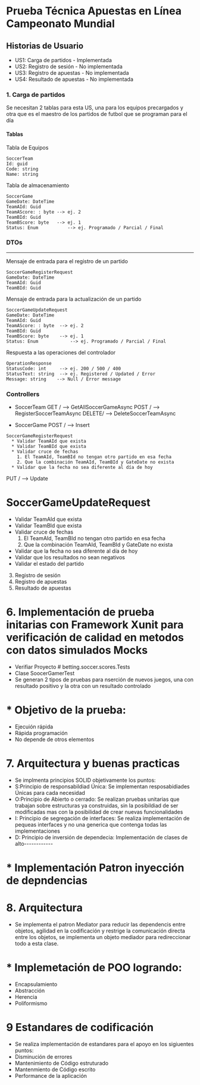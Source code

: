 
# Prueba Técnica Apuestas en Línea Campeonato Mundial

## Historias de Usuario
- US1: Carga de partidos - Implementada
- US2: Registro de sesión - No implementada
- US3: Registro de apuestas - No implementada
- US4: Resultado de apuestas - No implementada

### 1. Carga de partidos

Se necesitan 2 tablas para esta US, una para los equipos precargados y otra que es el maestro de los partidos de futbol que se programan para el día

#### Tablas
Tabla de Equipos
```
SoccerTeam
Id: guid
Code: string
Name: string
```

Tabla de almacenamiento 
```
SoccerGame
GameDate: DateTime
TeamAId: Guid
TeamAScore: : byte --> ej. 2
TeamBId: Guid
TeamBScore: byte   --> ej. 1
Status: Enum           --> ej. Programado / Parcial / Final
```

### DTOs
-----------------
Mensaje de entrada para el registro de un partido
```
SoccerGameRegisterRequest
GameDate: DateTime
TeamAId: Guid
TeamBId: Guid
```
Mensaje de entrada para la actualización de un partido
```
SoccerGameUpdateRequest
GameDate: DateTime
TeamAId: Guid
TeamAScore: : byte  --> ej. 2
TeamBId: Guid
TeamBScore: byte    --> ej. 1
Status: Enum            --> ej. Programado / Parcial / Final
```

Respuesta a las operaciones del controlador
```
OperationResponse
StatusCode: int     --> ej. 200 / 500 / 400
StatusText: string  --> ej. Registered / Updated / Error
Message: string    --> Null / Error message
```
### Controllers

- SoccerTeam
GET / --> GetAllSoccerGameAsync
POST / --> RegisterSoccerTeamAsync
DELETE/ --> DeleteSoccerTeamAsync

- SoccerGame
POST / --> Insert
```
SoccerGameRegisterRequest
  * Validar TeamAId que exista
  * Validar TeamBId que exista
  * Validar cruce de fechas
    1. El TeamAId, TeamBId no tengan otro partido en esa fecha
    2. Que la combinación TeamAId, TeamBId y GateDate no exista
  * Validar que la fecha no sea diferente al día de hoy
```

PUT / --> Update
  # SoccerGameUpdateRequest
  * Validar TeamAId que exista
  * Validar TeamBId que exista
  * Validar cruce de fechas
    1. El TeamAId, TeamBId no tengan otro partido en esa fecha
    2. Que la combinación TeamAId, TeamBId y GateDate no exista
  * Validar que la fecha no sea diferente al día de hoy
  * Validar que los resultados no sean negativos
  * Validar el estado del partido
  
3. Registro de sesión
4. Registro de apuestas
5. Resultado de apuestas 

# 6. Implementación de prueba initarias con Framework Xunit para verificación de calidad en metodos con datos simulados Mocks
 * Verifiar Proyecto # betting.soccer.scores.Tests   
 * Clase SoocerGamerTest
 * Se generan 2 tipos de pruebas para nserción de nuevos juegos, una con resultado positivo y la otra con un resultado controlado
 # * Objetivo de la prueba:
 * Ejecuión rápida
 * Rápida programación
 * No depende de otros elementos

# 7. Arquitectura y buenas practicas 
  * Se implmenta principios SOLID objetivamente los puntos:
  * S:Principio de responsabildiad Única: Se implementan resposabidiades Únicas para cada necesidad
  * O:Principio de Abierto o cerrado: Se realizan pruebas unitarias que trabajan sobre estructuras ya construidas, sin la posibildiad de ser modificadas mas con la posibilidad de crear nuevas funcionalidades
  * I: Principio de segregación de interfaces: Se realiza implementación de pequeas interfaces y no una generica que contenga todas las implementaciones
  * D: Principio de inversión de dependecia: Implementación de clases de alto------------
  # * Implementación Patron inyección de depndencias 

# 8. Arquitectura
  * Se implementa el patron Mediator para reducir las dependencis entre objetos, agilidad en la codificación y restrige la comunicación directa entre los objetos, se implementa un objeto mediador para redireccionar todo a esta clase.
  # * Implemetación de POO logrando:
  * Encapsulamiento
  * Abstracción
  * Herencia
  * Poliformismo
  

# 9 Estandares de codificación
* Se realiza implementación de estandares para el apoyo en los sigiuentes puntos:
* Disminución de errores
* Mantenimiento de Código estruturado
* Mantenmiento de Código escrito
* Performance de la aplicación



